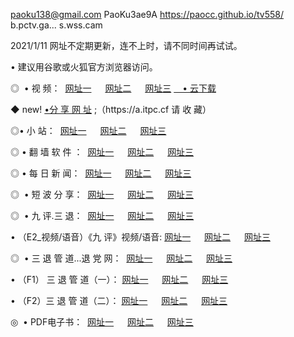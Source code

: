 paoku138@gmail.com
PaoKu3ae9A
https://paocc.github.io/tv558/
b.pctv.ga...
s.wss.cam

<p>2021/1/11 网址不定期更新，连不上时，请不同时间再试试。
<p>• 建议用谷歌或火狐官方浏览器访问。
<p>◎  • 视 频： 
<a href="http://hfn.guitarhaven.com/" target="_blank">网址一</a> 　 
<a href="http://hrx.guitarhaven.com/" target="_blank">网址二</a> 　 
<a href="http://hrx.guitarhaven.com/b.html" target="_blank">网址三</a>
<a href="https://yadi.sk/d/d0sUeAOpal3njw" target="_blank">　• 云下载 </a></p>
<p>◆ new! <a href="http://hpc.guitarhaven.com/a.html">•分 享 网 址</a> ;（https://a.itpc.cf 请 收 藏） </p>

<p>◎•  小 站：  
<a href="http://hfn.guitarhaven.com/f.html" target="_blank">网址一</a> 　 
<a href="http://hrx.guitarhaven.com/h.html" target="_blank">网址二</a> 　 
<a href="http://hrx.guitarhaven.com/k/" target="_blank">网址三</a></p><p>

<p>◎  • 翻 墙 软 件 ：  
<a href="http://hfn.guitarhaven.com/ff/" target="_blank">网址一</a> 　 
<a href="http://hrx.guitarhaven.com/s/read/a1_nd.html" target="_blank">网址二</a> 　 
<a href="http://hrx.guitarhaven.com/ff/index.html" target="_blank">网址三</a></p>
<p>◎  • 每 日 新 闻：  
<a href="http://hfn.guitarhaven.com/day/" target="_blank">网址一</a> 　 
<a href="http://hrx.guitarhaven.com/day/" target="_blank">网址二</a> 　 
<a href="http://hrx.guitarhaven.com/day/index.html" target="_blank">网址三</a></p>
<p>◎   • 短 波 分 享：  
<a href="http://hfn.guitarhaven.com/h/" target="_blank">网址一</a> 　 
<a href="http://hrx.guitarhaven.com/h/" target="_blank">网址二</a> 　 
<a href="http://hrx.guitarhaven.com/h/index.html" target="_blank">网址三</a></p>
<p>◎   • 九 评.三 退：  
<a href="http://hfn.guitarhaven.com/t/" target="_blank">网址一</a> 　 
<a href="http://hrx.guitarhaven.com/v2/index.html" target="_blank">网址二</a> 　 
<a href="http://hrx.guitarhaven.com/tt/index.html" target="_blank">网址三</a> 　</p>
<p>  • （E2_视频/语音）《九 评》视频/语音: 
<a href="http://hrx.guitarhaven.com/7738.html" target="_blank">网址一</a> 　 
<a href="http://hrx.guitarhaven.com/7614.html" target="_blank">网址二</a> 　 
<a href="http://hrx.guitarhaven.com/7633.html" target="_blank">网址三</a></p>
<p>◎   • 三 退 管 道...退 党 网：  
<a href="http://hfn.guitarhaven.com/go/td1.html" target="_blank">网址一</a> 　 
<a href="http://hrx.guitarhaven.com/go/td2.html" target="_blank">网址二</a> 　 
<a href="http://hrx.guitarhaven.com/go/td3.html" target="_blank">网址三</a></p>
<p>  • （F1） 三 退 管 道（一）： 
<a href="http://hfn.guitarhaven.com/dd/" target="_blank">网址一</a> 　 
<a href="http://hrx.guitarhaven.com/s/read/a1_tdx.html" target="_blank">网址二</a> 　 
<a href="http://hrx.guitarhaven.com/dd/" target="_blank">网址三</a></p>
<p>  • （F2）三 退 管 道（二）： 
<a href="http://hrx.guitarhaven.com/d/" target="_blank">网址一</a> 　 
<a href="http://hfn.guitarhaven.com/d/index.html" target="_blank">网址二</a> 　 
<a href="http://hrx.guitarhaven.com/d/" target="_blank">网址三</a></p>
<p>◎   • PDF电子书：  
<a href="http://hfn.guitarhaven.com/p/" target="_blank">网址一</a> 　 
<a href="http://hrx.guitarhaven.com/p/index.html" target="_blank">网址二</a> 　 
<a href="http://hrx.guitarhaven.com/p/" target="_blank">网址三</a></p>
